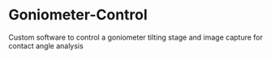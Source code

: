 # Goniometer-Control
Custom software to control a goniometer tilting stage and image capture for contact angle analysis
